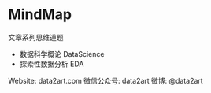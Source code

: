 # MindMap
文章系列思维道题

- 数据科学概论 DataScience
- 探索性数据分析 EDA

Website: data2art.com
微信公众号: data2art
微博: @data2art
